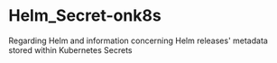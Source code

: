 # Helm_Secret-onk8s
Regarding Helm and information concerning Helm releases' metadata stored within Kubernetes Secrets
